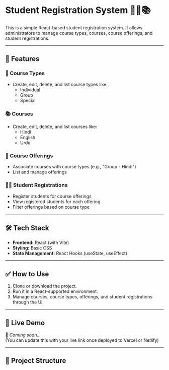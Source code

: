 # Student Registration System 🧑‍🎓📚

This is a simple React-based student registration system. It allows administrators to manage course types, courses, course offerings, and student registrations.

---

## 🔧 Features

### 📂 Course Types
- Create, edit, delete, and list course types like:
  - Individual
  - Group
  - Special

### 📚 Courses
- Create, edit, delete, and list courses like:
  - Hindi
  - English
  - Urdu

### 🧾 Course Offerings
- Associate courses with course types (e.g., "Group - Hindi")
- List and manage offerings

### 🧑‍🎓 Student Registrations
- Register students for course offerings
- View registered students for each offering
- Filter offerings based on course type

---

## 🛠️ Tech Stack

- **Frontend:** React (with Vite)
- **Styling:** Basic CSS
- **State Management:** React Hooks (useState, useEffect)

---

## ✅ How to Use

1. Clone or download the project.
2. Run it in a React-supported environment.
3. Manage courses, course types, offerings, and student registrations through the UI.

---

## 🚀 Live Demo

🔗 _Coming soon..._  
(You can update this with your live link once deployed to Vercel or Netlify)

---

## 📁 Project Structure

